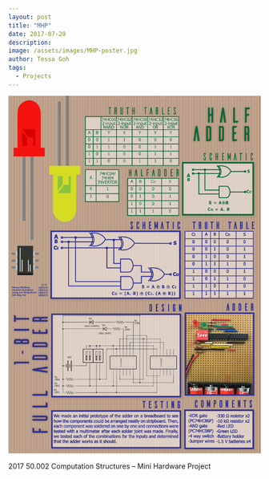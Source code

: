 ```yaml
---
layout: post
title: "MHP"
date: 2017-07-29
description:
image: /assets/images/MHP-poster.jpg
author: Tessa Goh
tags:
  - Projects
---
```


![Placeholder](/assets/images/MHP-poster.jpg)

2017 50.002 Computation Structures – Mini Hardware Project
